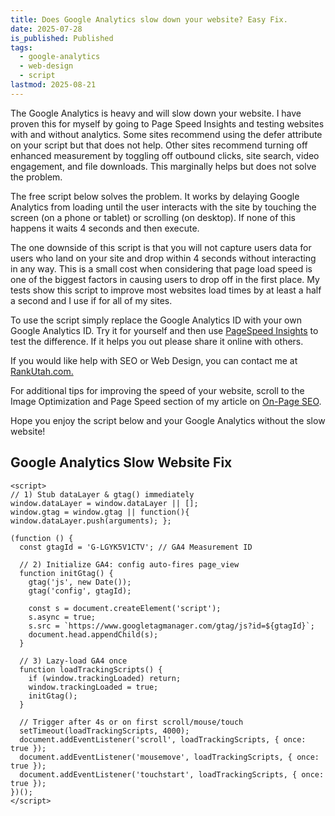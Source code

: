 ```yaml
---
title: Does Google Analytics slow down your website? Easy Fix.
date: 2025-07-28
is_published: Published
tags:
  - google-analytics
  - web-design
  - script
lastmod: 2025-08-21
---
```

The Google Analytics is heavy and will slow down your website. I have proven this for myself by going to Page Speed Insights and testing websites with and without analytics. Some sites recommend using the defer attribute on your script but that does not help. Other sites recommend turning off enhanced measurement by toggling off outbound clicks, site search, video engagement, and file downloads. This marginally helps but does not solve the problem.

The free script below solves the problem. It works by delaying Google Analytics from loading until the user interacts with the site by touching the screen (on a phone or tablet) or scrolling (on desktop). If none of this happens it waits 4 seconds and then execute.

The one downside of this script is that you will not capture users data for users who land on your site and drop within 4 seconds without interacting in any way. This is a small cost when considering that page load speed is one of the biggest factors in causing users to drop off in the first place. My tests show this script to improve most websites load times by at least a half a second and I use if for all of my sites. 

To use the script simply replace the Google Analytics ID with your own Google Analytics ID. Try it for yourself and then use [PageSpeed Insights](https://pagespeed.web.dev/) to test the difference. If it helps you out please share it online with others. 

If you would like help with SEO or Web Design, you can contact me at [RankUtah.com.](https://rankutah.com/)

For additional tips for improving the speed of your website, scroll to the Image Optimization and Page Speed section of my article on [On-Page SEO](on-page-seo-strategy.md).

Hope you enjoy the script below and your Google Analytics without the slow website!

## Google Analytics Slow Website Fix

```
<script>
// 1) Stub dataLayer & gtag() immediately
window.dataLayer = window.dataLayer || [];
window.gtag = window.gtag || function(){ window.dataLayer.push(arguments); };

(function () {
  const gtagId = 'G-LGYK5V1CTV'; // GA4 Measurement ID

  // 2) Initialize GA4: config auto-fires page_view
  function initGtag() {
    gtag('js', new Date());
    gtag('config', gtagId);

    const s = document.createElement('script');
    s.async = true;
    s.src = `https://www.googletagmanager.com/gtag/js?id=${gtagId}`;
    document.head.appendChild(s);
  }

  // 3) Lazy-load GA4 once
  function loadTrackingScripts() {
    if (window.trackingLoaded) return;
    window.trackingLoaded = true;
    initGtag();
  }

  // Trigger after 4s or on first scroll/mouse/touch
  setTimeout(loadTrackingScripts, 4000);
  document.addEventListener('scroll', loadTrackingScripts, { once: true });
  document.addEventListener('mousemove', loadTrackingScripts, { once: true });
  document.addEventListener('touchstart', loadTrackingScripts, { once: true });
})();
</script>

```